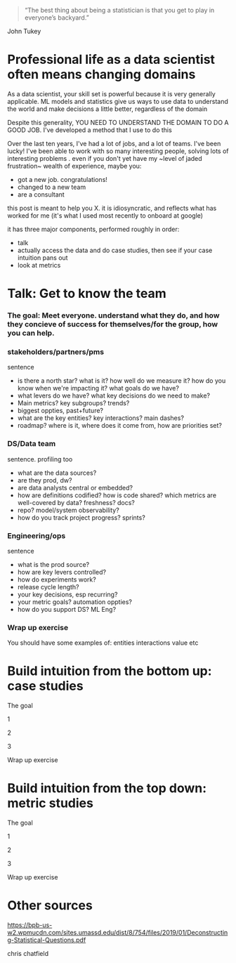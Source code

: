> “The best thing about being a statistician is that you get to play in everyone’s backyard.”

John Tukey

# Professional life as a data scientist often means changing domains

As a data scientist, your skill set is powerful because it is very generally applicable. ML models and statistics give us ways to use data to understand the world and make decisions a little better, regardless of the domain

Despite this generality, YOU NEED TO UNDERSTAND THE DOMAIN TO DO A GOOD JOB. I've developed a method that I use to do this

Over the last ten years, I've had a lot of jobs, and a lot of teams. I've been lucky! I've been able to work with so many interesting people, solving lots of interesting problems . even if you don't yet have my ~level of jaded frustration~ wealth of experience, maybe you:
* got a new job. congratulations!
* changed to a new team
* are a consultant

this post is meant to help you X. it is idiosyncratic, and reflects what has worked for me (it's what I used most recently to onboard at google)

it has three major components, performed roughly in order:
* talk
* actually access the data and do case studies, then see if your case intuition pans out
* look at metrics

# Talk: Get to know the team

### The goal: Meet everyone. understand what they do, and how they concieve of success for themselves/for the group, how you can help.

### stakeholders/partners/pms

sentence

* is there a north star? what is it? how well do we measure it? how do you know when we're impacting it? what goals do we have?
* what levers do we have? what key decisions do we need to make?
* Main metrics? key subgroups? trends?
* biggest oppties, past+future?
* what are the key entities? key interactions? main dashes?
* roadmap? where is it, where does it come from, how are priorities set?

### DS/Data team

sentence. profiling too

* what are the data sources?
* are they prod, dw?
* are data analysts central or embedded?
* how are definitions codified? how is code shared? which metrics are well-covered by data? freshness? docs?
* repo? model/system observability?
* how do you track project progress? sprints?

### Engineering/ops

sentence

* what is the prod source?
* how are key levers controlled?
* how do experiments work?
* release cycle length?
* your key decisions, esp recurring?
* your metric goals? automation oppties?
* how do you support DS? ML Eng?

### Wrap up exercise

You should have some examples of: entities interactions value etc

# Build intuition from the bottom up: case studies

The goal

1

2

3

Wrap up exercise

# Build intuition from the top down: metric studies

The goal

1

2

3

Wrap up exercise

# Other sources

https://bpb-us-w2.wpmucdn.com/sites.umassd.edu/dist/8/754/files/2019/01/Deconstructing-Statistical-Questions.pdf

chris chatfield
